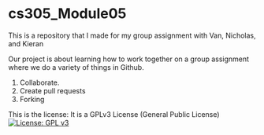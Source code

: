 # cs305_Module05
This is a repository that I made for my group assignment with Van, Nicholas, and Kieran

Our project is about learning how to work together on a group assignment where we do a variety of things in Github.
  1. Collaborate.
  2. Create pull requests
  3. Forking


This is the license: It is a GPLv3 License (General Public License)
[![License: GPL v3](https://img.shields.io/badge/License-GPLv3-blue.svg)](https://www.gnu.org/licenses/gpl-3.0)
